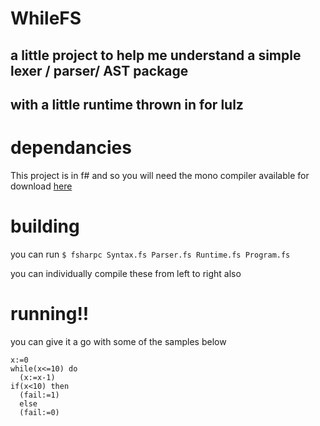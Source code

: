 # WhileFS
## a little project to help me understand a simple lexer / parser/ AST package
## with a little runtime thrown in for lulz

# dependancies
This project is in f# and so you will need the mono compiler available for download
[here](http://www.go-mono.com/mono-downloads/download.html)

# building
you can run `$ fsharpc Syntax.fs Parser.fs Runtime.fs Program.fs`

you can individually compile these from left to right also

# running!!
you can give it a go with some of the samples below

```
x:=0
while(x<=10) do
  (x:=x-1)
if(x<10) then
  (fail:=1)
  else
  (fail:=0)
```
